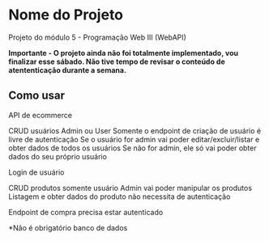 # Nome do Projeto

Projeto do módulo 5 - Programação Web III (WebAPI)

**Importante - O projeto ainda não foi totalmente implementado, vou finalizar esse sábado. Não tive tempo de revisar o conteúdo de atententicação durante a semana.**

## Como usar


API de ecommerce

CRUD usuários
Admin ou User
Somente o endpoint de criação de usuário é livre de autenticação
Se o usuário for admin vai poder editar/excluir/listar e obter dados de todos os usuários
Se não for admin, ele só vai poder obter dados do seu próprio usuário

Login de usuário

CRUD produtos
somente usuário Admin vai poder manipular os produtos
Listagem e obter dados do produto não necessita de autenticação

Endpoint de compra
precisa estar autenticado

*Não é obrigatório banco de dados 